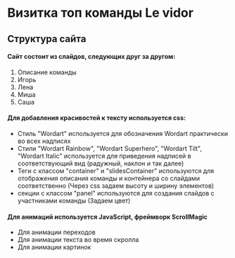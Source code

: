 # Визитка топ команды Le vidor
## Структура сайта
#### Сайт состоит из слайдов, следующих друг за другом:
1. Описание команды
2. Игорь 
3. Лена
4. Миша
5. Саша 

#### Для добавления красивостей к тексту используется css: 
* Стиль "Wordart" используется для обозначения Wordart практически во всех надписях
* Стили "Wordart Rainbow", "Wordart Superhero", "Wordart Tilt", "Wordart Italic" используется для приведения надписей в соответствующий вид (радужный, наклон и так далее)
* Теги с классом "container" и "slidesContainer" используются для отображения описания команды и контейнера со слайдами соответственно (Через css задаем высоту и ширину элементов)
* секции с классом "panel" используются для создания слайдов с участниками команды (Задаем цвет)

#### Для анимаций используется JavaScript, фреймворк ScrollMagic
* Для анимации переходов
* Для анимации текста во время скролла
* Для анимации картинок
